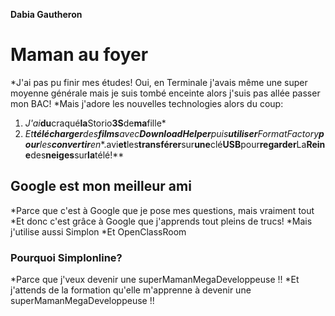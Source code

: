   __Dabia Gautheron__

# Maman au foyer

*J'ai pas pu finir mes études! Oui, en Terminale j'avais même une super moyenne générale mais je suis tombé enceinte alors j'suis pas allée passer mon BAC!
*Mais j'adore les nouvelles technologies alors du coup:
  1. *J'ai***du**craqué**la**Storio**3S**de**ma**fille*
  2. *Et**télécharger**des**films**avec**DownloadHelper**puis**utiliser**FormatFactory**pour**les**convertir**en**.avi**et**les**transférer**sur**une**clé**USB**pour**regarder**La**Reine**des**neiges**sur**la**télé!**

## Google est mon meilleur ami

*Parce que c'est à Google que je pose mes questions, mais vraiment tout
*Et donc c'est grâce à Google que j'apprends tout pleins de trucs!
*Mais j'utilise aussi Simplon
*Et OpenClassRoom

### Pourquoi Simplonline?

*Parce que j'veux devenir une superMamanMegaDeveloppeuse !!
*Et j'attends de la formation qu'elle m'apprenne à devenir une superMamanMegaDeveloppeuse !!